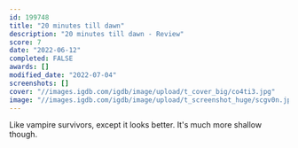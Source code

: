 ```yaml
---
id: 199748
title: "20 minutes till dawn"
description: "20 minutes till dawn - Review"
score: 7
date: "2022-06-12"
completed: FALSE
awards: []
modified_date: "2022-07-04"
screenshots: []
cover: "//images.igdb.com/igdb/image/upload/t_cover_big/co4ti3.jpg"
image: "//images.igdb.com/igdb/image/upload/t_screenshot_huge/scgv0n.jpg"
---
```

Like vampire survivors, except it looks better. It's much more shallow though.